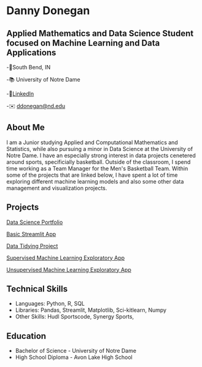 # Danny Donegan

## Applied Mathematics and Data Science Student focused on Machine Learning and Data Applications


-📍South Bend, IN

-📚 University of Notre Dame

-🔗[LinkedIn](https://www.linkedin.com/in/danny-donegan/)

-✉️ ddonegan@nd.edu

## About Me
I am a Junior studying Applied and Computational Mathematics and Statistics, while also pursuing a minor in Data Science at the University of Notre Dame. I have an especially strong interest in data projects cenetered around sports, specificially basketball. Outside of the classroom, I spend time working as a Team Manager for the Men's Basketball Team. Within some of the projects that are linked below, I have spent a lot of time exploring different machine learning models and also some other data management and visualization projects.

## Projects
[Data Science Portfolio](https://github.com/dannyd14/Donegan-Data-Science-Portfolio)

[Basic Streamlit App](https://github.com/dannyd14/Donegan-Data-Science-Portfolio/tree/main/basic-streamlit-app)

[Data Tidying Project](https://github.com/dannyd14/Donegan-Data-Science-Portfolio/tree/main/TidyData-Project)

[Supervised Machine Learning Exploratory App](https://github.com/dannyd14/Donegan-Data-Science-Portfolio/tree/main/MLStreamlitApp)

[Unsupervised Machine Learning Exploratory App](https://github.com/dannyd14/Donegan-Data-Science-Portfolio/tree/main/MLUnsupervisedApp)

## Technical Skills
 * Languages: Python, R, SQL
 * Libraries: Pandas, Streamlit, Matplotlib, Sci-kitlearn, Numpy
 * Other Skills: Hudl Sportscode, Synergy Sports, 

## Education 
- Bachelor of Science - University of Notre Dame
- High School Diploma - Avon Lake High School








